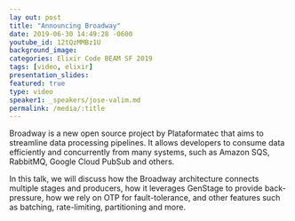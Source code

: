 ```yaml
---
lay out: post
title: "Announcing Broadway"
date: 2019-06-30 14:49:28 -0600
youtube_id: 12tQzMMBz1U
background_image:
categories: Elixir Code BEAM SF 2019
tags: [video, elixir]
presentation_slides:
featured: true
type: video
speaker1: _speakers/jose-valim.md
permalink: /media/:title
---
```


Broadway is a new open source project by Plataformatec that aims to streamline data processing pipelines. It allows developers to consume data efficiently and concurrently from many systems, such as Amazon SQS, RabbitMQ, Google Cloud PubSub and others.

In this talk, we will discuss how the Broadway architecture connects multiple stages and producers, how it leverages GenStage to provide back-pressure, how we rely on OTP for fault-tolerance, and other features such as batching, rate-limiting, partitioning and more.

